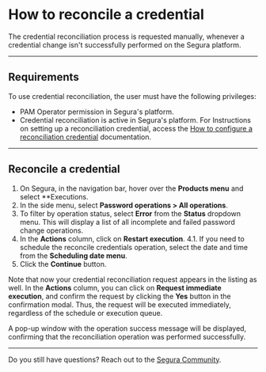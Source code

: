 # How to reconcile a credential

The credential reconciliation process is requested manually, whenever a credential change isn't successfully performed on the Segura platform.

***

## Requirements
To use credential reconciliation, the user must have the following privileges:
* PAM Operator permission in Segura's platform.
* Credential reconciliation is active in Segura's platform. For Instructions on setting up a reconciliation credential, access the [How to configure a reconciliation credential](/v4/docs/pam-how-to-configure-a-reconciliation-credential) documentation.

***

## Reconcile a credential

1. On Segura, in the navigation bar, hover over the **Products menu** and select **Executions.
2. In the side menu, select **Password operations > All operations**.
3. To filter by operation status, select **Error** from the **Status** dropdown menu. This will display a list of all incomplete and failed password change operations.
4. In the **Actions** column, click on **Restart execution**.
    4.1. If you need to schedule the reconcile credentials operation, select the date and time from the **Scheduling date menu**.
6. Click the **Continue** button.

Note that now your credential reconciliation request appears in the listing as well. In the **Actions** column, you can click on **Request immediate execution**, and confirm the request by clicking the **Yes** button in the confirmation modal. Thus, the request will be executed immediately, regardless of the schedule or execution queue.

A pop-up window with the operation success message will be displayed, confirming that the reconciliation operation was performed successfully.

***

Do you still have questions? Reach out to the [Segura Community](https://community.Segura.io/).
